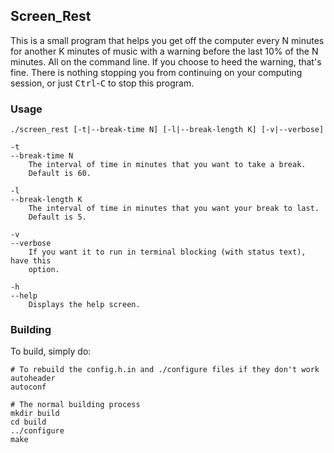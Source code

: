 ## Screen_Rest

This is a small program that helps you get off the computer every N minutes for another
K minutes of music with a warning before the last 10% of the N minutes. All on the command line.
If you choose to heed the warning, that's fine. There is nothing stopping you from continuing on
your computing session, or just <kbd>Ctrl</kbd>-<kbd>C</kbd> to stop this program.


### Usage

```
./screen_rest [-t|--break-time N] [-l|--break-length K] [-v|--verbose]

-t
--break-time N
    The interval of time in minutes that you want to take a break.
    Default is 60.

-l
--break-length K
    The interval of time in minutes that you want your break to last.
    Default is 5.

-v
--verbose
    If you want it to run in terminal blocking (with status text), have this
    option.

-h
--help
    Displays the help screen.
```


### Building

To build, simply do:

```
# To rebuild the config.h.in and ./configure files if they don't work
autoheader
autoconf

# The normal building process
mkdir build
cd build
../configure
make
```
